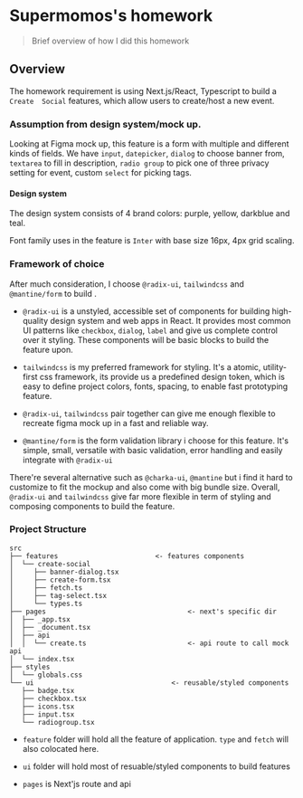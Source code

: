 # Supermomos's homework
> Brief overview of how I did this homework

## Overview 

The homework requirement is using Next.js/React, Typescript to build a `Create 
Social` features, which allow users to create/host a new event. 

### Assumption from design system/mock up.

Looking at Figma mock up, this feature is a form with multiple and different 
kinds of fields. We have `input`, `datepicker`, `dialog` to choose banner from, `textarea` to fill in description, `radio group` to pick one of three privacy setting for event, custom `select` for picking tags.

#### Design system

The design system consists of 4 brand colors: purple, yellow, darkblue and teal. 

Font family uses in the feature is `Inter` with base size 16px, 4px grid scaling.
	
### Framework of choice

After much consideration, I choose `@radix-ui`, `tailwindcss` and `@mantine/form` to build .

- `@radix-ui` is a unstyled, accessible set of components for building high-quality design system and web apps in React. It provides most common UI patterns like `checkbox`, `dialog`, `label` and give us complete control over it styling. These components will be basic blocks to build the feature upon.

- `tailwindcss` is my preferred framework for styling. It's a atomic, utility-first css framework, its provide us a predefined design token, which is easy to define project colors, fonts, spacing, to enable fast prototyping feature.

- `@radix-ui`, `tailwindcss` pair together can give me enough flexible to recreate figma mock up in a fast and reliable way.

- `@mantine/form` is the form validation library i choose for this feature. It's simple, small, versatile with basic validation, error handling and easily integrate with `@radix-ui`

There're several alternative such as `@charka-ui`, `@mantine` but i find it hard to customize to fit the mockup and also come with big bundle size. Overall, `@radix-ui` and `tailwindcss`	 give far more flexible in term of styling and composing components to build the feature.

### Project Structure
```
src
├── features             			<- features components 
│  └── create-social
│     ├── banner-dialog.tsx
│     ├── create-form.tsx
│     ├── fetch.ts
│     ├── tag-select.tsx
│     └── types.ts
├── pages           						<- next's specific dir
│  ├── _app.tsx
│  ├── _document.tsx
│  ├── api
│  │  └── create.ts 						<- api route to call mock api 
│  └── index.tsx
├── styles
│  └── globals.css
└── ui                 					<- reusable/styled components
   ├── badge.tsx
   ├── checkbox.tsx
   ├── icons.tsx
   ├── input.tsx
   └── radiogroup.tsx
```

- `feature` folder will hold all the feature of application. `type` and `fetch`
will also colocated here.

- `ui` folder will hold most of resuable/styled components to build features

- `pages` is Next'js route and api

